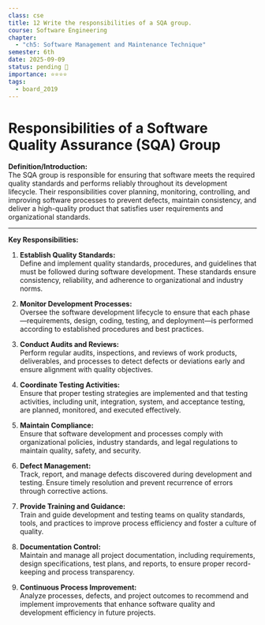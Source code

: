 ```yaml
---
class: cse
title: 12 Write the responsibilities of a SQA group.
course: Software Engineering
chapter:
  - "ch5: Software Management and Maintenance Technique"
semester: 6th
date: 2025-09-09
status: pending 🛑
importance: ⭐⭐⭐⭐
tags:
  - board_2019
---
```

# Responsibilities of a Software Quality Assurance (SQA) Group

**Definition/Introduction:**  
The SQA group is responsible for ensuring that software meets the required quality standards and performs reliably throughout its development lifecycle. Their responsibilities cover planning, monitoring, controlling, and improving software processes to prevent defects, maintain consistency, and deliver a high-quality product that satisfies user requirements and organizational standards.

---

**Key Responsibilities:**

1. **Establish Quality Standards:**  
    Define and implement quality standards, procedures, and guidelines that must be followed during software development. These standards ensure consistency, reliability, and adherence to organizational and industry norms.
    
2. **Monitor Development Processes:**  
    Oversee the software development lifecycle to ensure that each phase—requirements, design, coding, testing, and deployment—is performed according to established procedures and best practices.
    
3. **Conduct Audits and Reviews:**  
    Perform regular audits, inspections, and reviews of work products, deliverables, and processes to detect defects or deviations early and ensure alignment with quality objectives.
    
4. **Coordinate Testing Activities:**  
    Ensure that proper testing strategies are implemented and that testing activities, including unit, integration, system, and acceptance testing, are planned, monitored, and executed effectively.
    
5. **Maintain Compliance:**  
    Ensure that software development and processes comply with organizational policies, industry standards, and legal regulations to maintain quality, safety, and security.
    
6. **Defect Management:**  
    Track, report, and manage defects discovered during development and testing. Ensure timely resolution and prevent recurrence of errors through corrective actions.
    
7. **Provide Training and Guidance:**  
    Train and guide development and testing teams on quality standards, tools, and practices to improve process efficiency and foster a culture of quality.
    
8. **Documentation Control:**  
    Maintain and manage all project documentation, including requirements, design specifications, test plans, and reports, to ensure proper record-keeping and process transparency.
    
9. **Continuous Process Improvement:**  
    Analyze processes, defects, and project outcomes to recommend and implement improvements that enhance software quality and development efficiency in future projects.